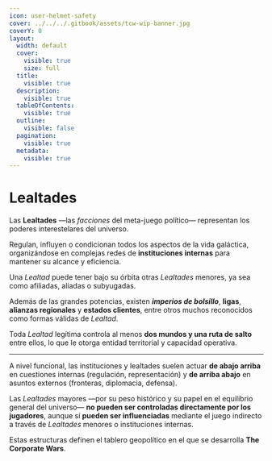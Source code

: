```yaml
---
icon: user-helmet-safety
cover: ../../../.gitbook/assets/tcw-wip-banner.jpg
coverY: 0
layout:
  width: default
  cover:
    visible: true
    size: full
  title:
    visible: true
  description:
    visible: true
  tableOfContents:
    visible: true
  outline:
    visible: false
  pagination:
    visible: true
  metadata:
    visible: true
---
```


# Lealtades

Las **Lealtades** —las _facciones_ del meta-juego político— representan los poderes interestelares del universo.

Regulan, influyen o condicionan todos los aspectos de la vida galáctica, organizándose en complejas redes de **instituciones internas** para mantener su alcance y eficiencia.

Una _Lealtad_ puede tener bajo su órbita otras _Lealtades_ menores, ya sea como afiliadas, aliadas o subyugadas.

Además de las grandes potencias, existen _**imperios de bolsillo**_, **ligas**, **alianzas regionales** y **estados clientes**, entre otros muchos reconocidos como formas válidas de _Lealtad_.

Toda _Lealtad_ legítima controla al menos **dos mundos y una ruta de salto** entre ellos, lo que le otorga entidad territorial y capacidad operativa.

***

A nivel funcional, las instituciones y lealtades suelen actuar **de abajo arriba** en cuestiones internas (regulación, representación) y **de arriba abajo** en asuntos externos (fronteras, diplomacia, defensa).

Las _Lealtades_ mayores —por su peso histórico y su papel en el equilibrio general del universo— **no pueden ser controladas directamente por los jugadores**, aunque sí **pueden ser influenciadas** mediante el juego indirecto a través de _Lealtades_ menores o instituciones internas.

Estas estructuras definen el tablero geopolítico en el que se desarrolla **The Corporate Wars**.
